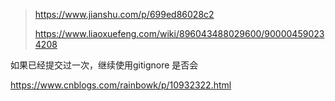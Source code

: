 

> https://www.jianshu.com/p/699ed86028c2
>
> https://www.liaoxuefeng.com/wiki/896043488029600/900004590234208





如果已经提交过一次，继续使用gitignore 是否会





https://www.cnblogs.com/rainbowk/p/10932322.html

